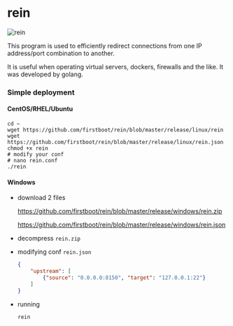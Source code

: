 # rein

![rein](https://raw.githubusercontent.com/firstboot/rein/master/rein-logo.png)

This program is used to efficiently redirect connections from one IP address/port combination to another. 

It is useful when operating virtual servers, dockers, firewalls and the like.  It was developed by golang.



### Simple deployment 

#### CentOS/RHEL/Ubuntu

```shell
cd ~
wget https://github.com/firstboot/rein/blob/master/release/linux/rein
wget https://github.com/firstboot/rein/blob/master/release/linux/rein.json
chmod +x rein
# modify your conf
# nano rein.conf
./rein
```

#### Windows

- download 2 files

  https://github.com/firstboot/rein/blob/master/release/windows/rein.zip

  https://github.com/firstboot/rein/blob/master/release/windows/rein.json

- decompress `rein.zip`

- modifying conf `rein.json` 

  ```json
  {
      "upstream": [
          {"source": "0.0.0.0:8150", "target": "127.0.0.1:22"}
      ]
  }
  ```

- running

  ```powershell
  rein
  ```

  















